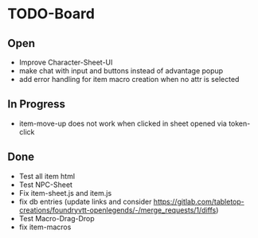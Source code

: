 # TODO-Board

## Open
- Improve Character-Sheet-UI
- make chat with input and buttons instead of advantage popup
- add error handling for item macro creation when no attr is selected

## In Progress
- item-move-up does not work when clicked in sheet opened via token-click

## Done
- Test all item html
- Test NPC-Sheet
- Fix item-sheet.js and item.js
- fix db entries (update links and consider https://gitlab.com/tabletop-creations/foundryvtt-openlegends/-/merge_requests/1/diffs)
- Test Macro-Drag-Drop
- fix item-macros
